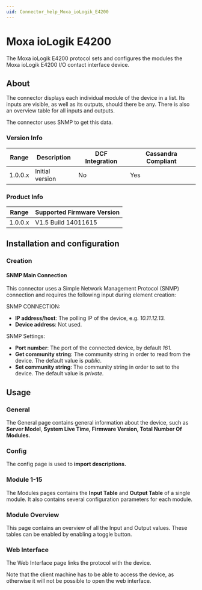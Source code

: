 ```yaml
---
uid: Connector_help_Moxa_ioLogik_E4200
---
```


# Moxa ioLogik E4200

The Moxa ioLogik E4200 protocol sets and configures the modules the Moxa ioLogik E4200 I/O contact interface device.

## About

The connector displays each individual module of the device in a list. Its inputs are visible, as well as its outputs, should there be any. There is also an overview table for all inputs and outputs.

The connector uses SNMP to get this data.

### Version Info

| **Range** | **Description** | **DCF Integration** | **Cassandra Compliant** |
|------------------|-----------------|---------------------|-------------------------|
| 1.0.0.x          | Initial version | No                  | Yes                     |

### Product Info

| Range | Supported Firmware Version |
|------------------|-----------------------------|
| 1.0.0.x          | V1.5 Build 14011615         |

## Installation and configuration

### Creation

#### SNMP Main Connection

This connector uses a Simple Network Management Protocol (SNMP) connection and requires the following input during element creation:

SNMP CONNECTION:

- **IP address/host**: The polling IP of the device, e.g. *10.11.12.13.*
- **Device address**: Not used.

SNMP Settings:

- **Port number**: The port of the connected device, by default *161.*
- **Get community string**: The community string in order to read from the device. The default value is *public*.
- **Set community string**: The community string in order to set to the device. The default value is *private.*

## Usage

### General

The General page contains general information about the device, such as **Server Model**, **System Live Time, Firmware Version, Total Number Of Modules.**

### Config

The config page is used to **import descriptions.**

### Module 1-15

The Modules pages contains the **Input Table** and **Output Table** of a single module. It also contains several configuration parameters for each module.

### Module Overview

This page contains an overview of all the Input and Output values. These tables can be enabled by enabling a toggle button.

### Web Interface

The Web Interface page links the protocol with the device.

Note that the client machine has to be able to access the device, as otherwise it will not be possible to open the web interface.
